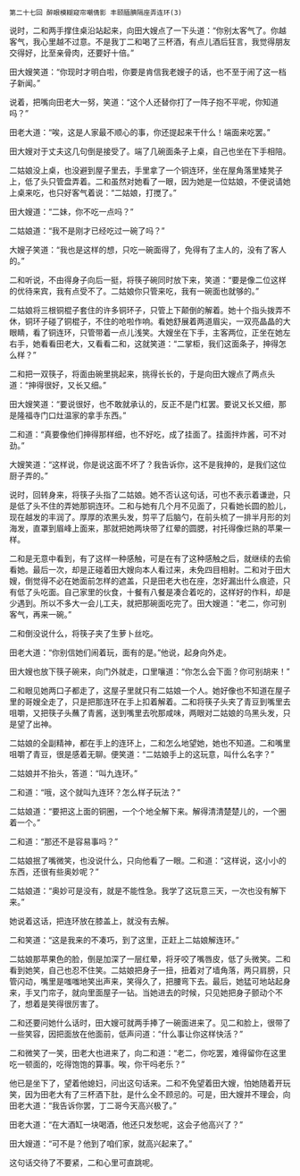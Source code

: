     第二十七回 醉眼模糊窥帘嘲倩影 丰颐腼腆隔座弄连环(3) 

   说时，二和两手撑住桌沿站起来，向田大嫂点了一下头道：“你别太客气了。你越客气，我心里越不过意。不是我丁二和喝了三杯酒，有点儿酒后狂言，我觉得朋友交得好，比至亲骨肉，还要好十倍。”

   田大嫂笑道：“你现时才明白啦，你要是肯信我老嫂子的话，也不至于闹了这一档子新闻。”

   说着，把嘴向田老大一努，笑道：“这个人还替你打了一阵子抱不平呢，你知道吗？”

   田老大道：“唉，这是人家最不顺心的事，你还提起来干什么！端面来吃罢。”

   田大嫂对于丈夫这几句倒是接受了。端了几碗面条子上桌，自己也坐在下手相陪。

   二姑娘没上桌，也没避到屋子里去，手里拿了一个铜连环，坐在屋角落里矮凳子上，低了头只管盘弄着。二和虽然对她看了一眼，因为她是一位姑娘，不便说请她上桌来吃，也只好客气着说：“二姑娘，打搅了。”

   田大嫂道：“二妹，你不吃一点吗？”

   二姑娘道：“我不是刚才已经吃过一碗了吗？”

   大嫂子笑道：“我也是这样的想，只吃一碗面得了，免得有了主人的，没有了客人的。”

   二和听说，不由得身子向后一挺，将筷子碗同时放下来，笑道：“要是像二位这样的优待来宾，我有点受不了。二姑娘你只管来吃，我有一碗面也就够的。”

   二姑娘将三根铜棍子套住的许多铜环子，只管上下颠倒的解着。她十个指头拨弄不休，铜环子碰了铜棍子，不住的呛啦作响。看她舒展着两道眉尖，一双亮晶晶的大眼睛，看了铜连环，只管带着一点儿浅笑。大嫂坐在下手，主客两位，正坐在她左右手，她看看田老大，又看看二和，这就笑道：“二掌柜，我们这面条子，抻得怎么样？”

   二和把一双筷子，将面由碗里挑起来，挑得长长的，于是向田大嫂点了两点头道：“抻得很好，又长又细。”

   田大嫂笑道：“要说很好，也不敢就承认的，反正不是门杠罢。要说又长又细，那是隆福寺门口灶温家的拿手东西。”

   二和道：“真要像他们抻得那样细，也不好吃，成了挂面了。挂面拌炸酱，可不对劲。”

   大嫂笑道：“这样说，你是说这面不坏了？我告诉你，这不是我抻的，是我们这位厨子弄的。”

   说时，回转身来，将筷子头指了二姑娘。她不否认这句话，可也不表示着谦逊，只是低了头不住的弄她那铜连环。二和与她有几个月不见面了，只看她长圆的脸儿，现在越发的丰润了。厚厚的浓黑头发，剪平了后脑勺，在前头梳了一排半月形的刘海发，直罩到眉峰上面来，那就把她两块带了红晕的圆腮，衬托得像烂熟的苹果一样。

   二和是无意中看到，有了这样一种感触，可是在有了这种感触之后，就继续的去偷看她。最后一次，却是正碰着田大嫂向本人看过来，未免四目相射。二和对于田大嫂，倒觉得不必在她面前怎样的遮盖，只是田老大也在座，怎好漏出什么痕迹，只有低了头吃面。自己家里的伙食，十餐有八餐是凑合着吃的，这样好的作料，却是少遇到。所以不多大一会儿工夫，就把那碗面吃完了。田大嫂道：“老二，你可别客气，再来一碗。”

   二和倒没说什么，将筷子夹了生萝卜丝吃。

   田老大道：“你别信她们闹着玩，面有的是。”他说，起身向外走。

   田大嫂也放下筷子碗来，向门外就走，口里嚷道：“你怎么会下面？你可别胡来！”

   二和眼见她两口子都走了，这屋子里就只有二姑娘一个人。她好像也不知道在屋子里的哥嫂全走了，只是把那连环在手上扣着解着。二和将筷子头夹了青豆到嘴里去咀嚼，又把筷子头蘸了青酱，送到嘴里去吮那咸味，两眼对二姑娘的乌黑头发，只是望了出神。

   二姑娘的全副精神，都在手上的连环上，二和怎么地望她，她也不知道。二和嘴里咀嚼了青豆，很是感着无聊。便笑道：“二姑娘手上的这玩意，叫什么名字？”

   二姑娘并不抬头，答道：“叫九连环。”

   二和道：“哦，这个就叫九连环？怎么样子玩法？”

   二姑娘道：“要把这上面的铜圈，一个个地全解下来。解得清清楚楚儿的，一个圈着一个。”

   二和道：“那还不是容易事吗？”

   二姑娘抿了嘴微笑，也没说什么，只向他看了一眼。二和道：“这样说，这小小的东西，还很有些奥妙呢？”

   二姑娘道：“奥妙可是没有，就是不能性急。我学了这玩意三天，一次也没有解下来。”

   她说着这话，把连环放在膝盖上，就没有去解。

   二和笑道：“这是我来的不凑巧，到了这里，正赶上二姑娘解连环。”

   二姑娘那苹果色的脸，倒是加深了一层红晕，将牙咬了嘴唇皮，低了头微笑。二和看到她笑，自己也忍不住笑。二姑娘把身子一扭，扭着对了墙角落，两只肩膀，只管闪动，嘴里是嗤嗤地笑出声来，笑得久了，把腰弯下去。最后，她猛可地站起身来，手叉门帘子，就向里面屋子一钻。当她进去的时候，只见她把身子颤动个不了，想着是笑得很厉害了。

   二和还要问她什么话时，田大嫂可就两手捧了一碗面进来了。见二和脸上，很带了一些笑容，因把面放在他面前，低声问道：“什么事让你这样快活？”

   二和微笑了一笑，田老大也进来了，向二和道：“老二，你吃罢，难得留你在这里吃一顿面的，吃得饱饱的算事。唉，你干吗老乐？”

   他已是坐下了，望着他媳妇，问出这句话来。二和不免望着田大嫂，怕她随着开玩笑，因为田老大有了三杯酒下肚，是什么全不顾忌的。可是，田大嫂并不理会，向田老大道：“我告诉你罢，丁二哥今天高兴极了。”

   田老大道：“在大酒缸一块喝酒，他还只发愁呢，这会子他高兴了？”

   田大嫂道：“可不是？他到了咱们家，就高兴起来了。”

   这句话交待了不要紧，二和心里可直跳呢。

